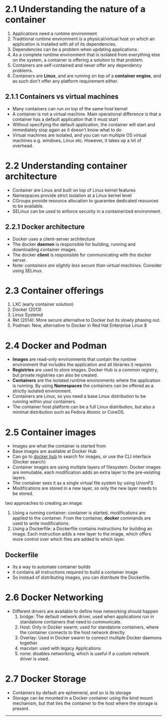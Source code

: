 # 2.1 Understanding the nature of a container

1. Applications need a runtime environment
2. Traditional runtime environment is a physical/virtual host on which an application is installed with all of its dependencies.
3. Dependencies can be a problem when updating applications.
4. As a complete runtime environment that is isolated from everything else on the system, a container is offering a solution to that problem.
5. Containers are self-contained and never offer any dependency problems.
6. Containers are **Linux**, and are running on top of a **container engine**, and as such don't offer any platform requirement either.

## 2.1.1 Containers vs virtual machines
* Many containers can run on top of the same host kernel
* A container is not a virtual machine. Main operational difference is that a container has a default application that it must start
* Without specifying the default application, the container will start and immediately stop again as it doesn't know what to do
* Virtual machines are isolated, and you can run multiple OS virtual machines e.g. windows, Linux etc. However, it takes up a lot of overhead.

# 2.2 Understanding container architecture
* Container are Linux and built on top of Linux kernel features
* Namespaces provide strict isolation at a Linux kernel level
* CGroups provide resource allocation to guarantee dedicated resources to be available.
* SELinux can be used to enforce security in a containerized environment.

## 2.2.1 Docker architecture
* Docker uses a client-server architecture
* The docker **daemon** is responsible for building, running and downloading container images.
* The docker **client** is responsible for communicating with the docker server.
* Note: *containers are slightly less secure than virtual machines*. Consider using SELinux.

# 2.3 Container offerings
1. LXC (early container solution)
2. Docker (2013)
3. Linux Systemd
4. Rkt (2014): More secure alternative to Docker but its slowly phasing out.
5. Podman: New, alternative to Docker in Red Hat Enterprise Linux 8

# 2.4 Docker and Podman
* **Images** are read-only environments that contain the runtime environment that includes the application and all libraries it requires
* **Registries** are used to store images. Docker Hub is a common registry, but private registries can also be created.
* **Containers** are the isolated runtime environments where the application is running. By using **Namespaces** the containers can be offered as a strictly isolated environment.
* Containers are Linux, so you need a base Linux distribution to be running within your containers.
* The container host platform can be a full Linux distribution, but also a minimal distribution such as Fedora Atomic or CoreOS.

# 2.5 Container images
* Images are what the container is started from
* Base images are available at Docker Hub
* Can go to [docker hub](https://hub.docker.com) to search for images, or use the CLI interface (Docker search)
* Container images are using multiple layers of filesystem. Docker images are immutable, each modification adds an extra layer to the pre-existing layers.
* The container sees it as a single virtual file system by using UnionFS
* Modifications are stored in a new layer, so only the new layer needs to be stored.

two approaches to creating an image:
1. Using a running container: container is started, modifications are applied to the container. From the container, **docker** commands are used to write modifications.
2. Using a Dockerfile: a Dockerfile contains instructions for building an image. Each instruction adds a new layer to the image, which offers more control over which files are added to which layer.

## Dockerfile
* Its a way to automate container builds
* It contains all instructions required to build a container image
* So instead of distributing images, you can distribute the Dockerfile.

# 2.6 Docker Networking
* Different drivers are available to define how networking should happen
  1. bridge: The default network driver, used when applications run in standalone containers that need to communicate.
  2. Host: Only in Docker swarm; used for standalone containers, where the container connects to the host network directly
  3. Overlay: Used in Docker swarm to connect multiple Docker daemons together
  4. macvlan: used with legacy Applications
  5. none: disables networking, which is useful if a custom network driver is used.

# 2.7 Docker Storage
* Containers by default are ephemeral, and so is its storage
* Storage can be mounted in a Docker container using the bind mount mechanism, but that ties the container to the host where the storage is present.

----------------------------------------------------------------
